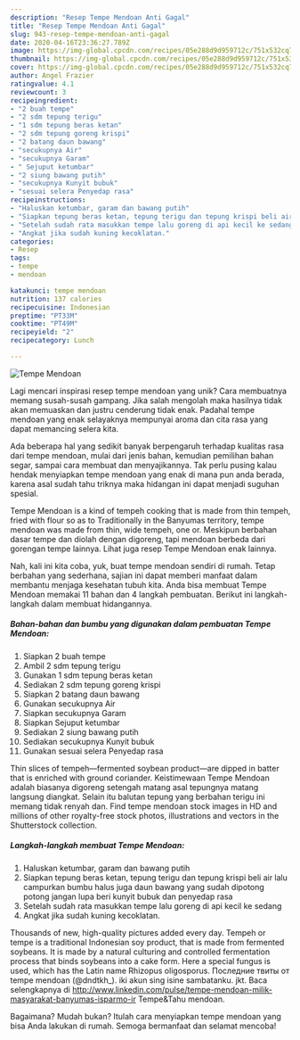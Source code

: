 ```yaml
---
description: "Resep Tempe Mendoan Anti Gagal"
title: "Resep Tempe Mendoan Anti Gagal"
slug: 943-resep-tempe-mendoan-anti-gagal
date: 2020-04-16T23:36:27.789Z
image: https://img-global.cpcdn.com/recipes/05e288d9d959712c/751x532cq70/tempe-mendoan-foto-resep-utama.jpg
thumbnail: https://img-global.cpcdn.com/recipes/05e288d9d959712c/751x532cq70/tempe-mendoan-foto-resep-utama.jpg
cover: https://img-global.cpcdn.com/recipes/05e288d9d959712c/751x532cq70/tempe-mendoan-foto-resep-utama.jpg
author: Angel Frazier
ratingvalue: 4.1
reviewcount: 3
recipeingredient:
- "2 buah tempe"
- "2 sdm tepung terigu"
- "1 sdm tepung beras ketan"
- "2 sdm tepung goreng krispi"
- "2 batang daun bawang"
- "secukupnya Air"
- "secukupnya Garam"
- " Sejuput ketumbar"
- "2 siung bawang putih"
- "secukupnya Kunyit bubuk"
- "sesuai selera Penyedap rasa"
recipeinstructions:
- "Haluskan ketumbar, garam dan bawang putih"
- "Siapkan tepung beras ketan, tepung terigu dan tepung krispi beli air lalu campurkan bumbu halus juga daun bawang yang sudah dipotong potong jangan lupa beri kunyit bubuk dan penyedap rasa"
- "Setelah sudah rata masukkan tempe lalu goreng di api kecil ke sedang"
- "Angkat jika sudah kuning kecoklatan."
categories:
- Resep
tags:
- tempe
- mendoan

katakunci: tempe mendoan 
nutrition: 137 calories
recipecuisine: Indonesian
preptime: "PT33M"
cooktime: "PT49M"
recipeyield: "2"
recipecategory: Lunch

---
```



![Tempe Mendoan](https://img-global.cpcdn.com/recipes/05e288d9d959712c/751x532cq70/tempe-mendoan-foto-resep-utama.jpg)

Lagi mencari inspirasi resep tempe mendoan yang unik? Cara membuatnya memang susah-susah gampang. Jika salah mengolah maka hasilnya tidak akan memuaskan dan justru cenderung tidak enak. Padahal tempe mendoan yang enak selayaknya mempunyai aroma dan cita rasa yang dapat memancing selera kita.

Ada beberapa hal yang sedikit banyak berpengaruh terhadap kualitas rasa dari tempe mendoan, mulai dari jenis bahan, kemudian pemilihan bahan segar, sampai cara membuat dan menyajikannya. Tak perlu pusing kalau hendak menyiapkan tempe mendoan yang enak di mana pun anda berada, karena asal sudah tahu triknya maka hidangan ini dapat menjadi suguhan spesial.

Tempe Mendoan is a kind of tempeh cooking that is made from thin tempeh, fried with flour so as to Traditionally in the Banyumas territory, tempe mendoan was made from thin, wide tempeh, one or. Meskipun berbahan dasar tempe dan diolah dengan digoreng, tapi mendoan berbeda dari gorengan tempe lainnya. Lihat juga resep Tempe Mendoan enak lainnya.


Nah, kali ini kita coba, yuk, buat tempe mendoan sendiri di rumah. Tetap berbahan yang sederhana, sajian ini dapat memberi manfaat dalam membantu menjaga kesehatan tubuh kita. Anda bisa membuat Tempe Mendoan memakai 11 bahan dan 4 langkah pembuatan. Berikut ini langkah-langkah dalam membuat hidangannya.

<!--inarticleads1-->

##### Bahan-bahan dan bumbu yang digunakan dalam pembuatan Tempe Mendoan:

1. Siapkan 2 buah tempe
1. Ambil 2 sdm tepung terigu
1. Gunakan 1 sdm tepung beras ketan
1. Sediakan 2 sdm tepung goreng krispi
1. Siapkan 2 batang daun bawang
1. Gunakan secukupnya Air
1. Siapkan secukupnya Garam
1. Siapkan  Sejuput ketumbar
1. Sediakan 2 siung bawang putih
1. Sediakan secukupnya Kunyit bubuk
1. Gunakan sesuai selera Penyedap rasa


Thin slices of tempeh—fermented soybean product—are dipped in batter that is enriched with ground coriander. Keistimewaan Tempe Mendoan adalah biasanya digoreng setengah matang asal tepungnya matang langsung diangkat. Selain itu balutan tepung yang berbahan terigu ini memang tidak renyah dan. Find tempe mendoan stock images in HD and millions of other royalty-free stock photos, illustrations and vectors in the Shutterstock collection. 

<!--inarticleads2-->

##### Langkah-langkah membuat Tempe Mendoan:

1. Haluskan ketumbar, garam dan bawang putih
1. Siapkan tepung beras ketan, tepung terigu dan tepung krispi beli air lalu campurkan bumbu halus juga daun bawang yang sudah dipotong potong jangan lupa beri kunyit bubuk dan penyedap rasa
1. Setelah sudah rata masukkan tempe lalu goreng di api kecil ke sedang
1. Angkat jika sudah kuning kecoklatan.


Thousands of new, high-quality pictures added every day. Tempeh or tempe is a traditional Indonesian soy product, that is made from fermented soybeans. It is made by a natural culturing and controlled fermentation process that binds soybeans into a cake form. Here a special fungus is used, which has the Latin name Rhizopus oligosporus. Последние твиты от tempe mendoan (@dndtkh_). iki akun sing isine sambatanku. jkt. Baca selengkapnya di http://www.linkedin.com/pulse/tempe-mendoan-milik-masyarakat-banyumas-isparmo-ir Tempe&amp;Tahu mendoan. 

Bagaimana? Mudah bukan? Itulah cara menyiapkan tempe mendoan yang bisa Anda lakukan di rumah. Semoga bermanfaat dan selamat mencoba!
